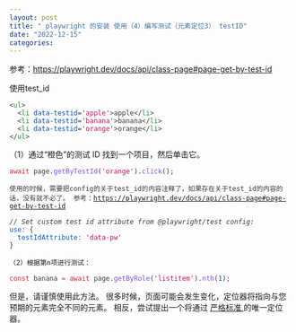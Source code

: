 ```yaml
---
layout: post
title: " playwright 的安装 使用（4）编写测试（元素定位3） testID"
date: "2022-12-15"
categories: 
---
```

<p>参考：<a href="https://playwright.dev/docs/api/class-page#page-get-by-test-id">https://playwright.dev/docs/api/class-page#page-get-by-test-id</a></p>

<p>使用test_id</p>

<pre>
<code><span style="color:#393a34"><span style="color:#393a34">&lt;</span><span style="color:#22863a">ul</span><span style="color:#393a34">&gt;</span>
</span><span style="color:#393a34">  <span style="color:#393a34">&lt;</span><span style="color:#22863a">li</span><span style="color:#22863a"> </span><span style="color:#0550ae">data-testid</span><span style="color:#393a34">=</span><span style="color:#393a34">&#39;</span><span style="color:#c6105f">apple</span><span style="color:#393a34">&#39;</span><span style="color:#393a34">&gt;</span>apple<span style="color:#393a34">&lt;/</span><span style="color:#22863a">li</span><span style="color:#393a34">&gt;</span>
</span><span style="color:#393a34">  <span style="color:#393a34">&lt;</span><span style="color:#22863a">li</span><span style="color:#22863a"> </span><span style="color:#0550ae">data-testid</span><span style="color:#393a34">=</span><span style="color:#393a34">&#39;</span><span style="color:#c6105f">banana</span><span style="color:#393a34">&#39;</span><span style="color:#393a34">&gt;</span>banana<span style="color:#393a34">&lt;/</span><span style="color:#22863a">li</span><span style="color:#393a34">&gt;</span>
</span><span style="color:#393a34">  <span style="color:#393a34">&lt;</span><span style="color:#22863a">li</span><span style="color:#22863a"> </span><span style="color:#0550ae">data-testid</span><span style="color:#393a34">=</span><span style="color:#393a34">&#39;</span><span style="color:#c6105f">orange</span><span style="color:#393a34">&#39;</span><span style="color:#393a34">&gt;</span>orange<span style="color:#393a34">&lt;/</span><span style="color:#22863a">li</span><span style="color:#393a34">&gt;</span>
</span><span style="color:#393a34"><span style="color:#393a34">&lt;/</span><span style="color:#22863a">ul</span><span style="color:#393a34">&gt;</span></span></code></pre>

<p>（1）通过&ldquo;橙色&rdquo;的测试 ID 找到一个项目，然后单击它。</p>

<pre>
<code><span style="color:#393a34"><span style="color:#cf222e">await</span> page<span style="color:#393a34">.</span><span style="color:#8250df">getByTestId</span><span style="color:#393a34">(</span><span style="color:#c6105f">&#39;orange&#39;</span><span style="color:#393a34">)</span><span style="color:#393a34">.</span><span style="color:#8250df">click</span><span style="color:#393a34">(</span><span style="color:#393a34">)</span><span style="color:#393a34">;</span></span></code></pre>

<p><code><span style="color:#393a34"><span style="color:#393a34">使用的时候，需要把config的关于test_id的内容注释了，如果存在关于test_id的内容的话，没有就不必了。 参考：<a href="https://playwright.dev/docs/api/class-page#page-get-by-test-id">https://playwright.dev/docs/api/class-page#page-get-by-test-id</a></span></span></code></p>

<pre>
<code><span style="color:#393a34"><em>// Set custom test id attribute from @playwright/test config:</em>
</span><span style="color:#393a34"><span style="color:#005cc5">use</span><span style="color:#d73a49">:</span> <span style="color:#393a34">{</span>
</span><span style="color:#393a34">  <span style="color:#005cc5">testIdAttribute</span><span style="color:#d73a49">:</span> <span style="color:#c6105f">&#39;data-pw&#39;</span>
</span><span style="color:#393a34"><span style="color:#393a34">}</span></span></code></pre>

<p><code>（2）根据第n项进行测试：</code></p>

<pre>
<code><span style="color:#393a34"><span style="color:#cf222e">const</span> banana <span style="color:#d73a49">=</span> <span style="color:#cf222e">await</span> page<span style="color:#393a34">.</span><span style="color:#8250df">getByRole</span><span style="color:#393a34">(</span><span style="color:#c6105f">&#39;listitem&#39;</span><span style="color:#393a34">)</span><span style="color:#393a34">.</span><span style="color:#8250df">nth</span><span style="color:#393a34">(</span><span style="color:#005cc5">1</span><span style="color:#393a34">)</span><span style="color:#393a34">;</span></span></code></pre>

<p>但是，请谨慎使用此方法。 很多时候，页面可能会发生变化，定位器将指向与您预期的元素完全不同的元素。 相反，尝试提出一个将通过 <a href="https://playwright.dev/docs/locators#strictness">严格标准 </a>的唯一定位器。</p>

<p>&nbsp;</p>

<p>&nbsp;</p>


